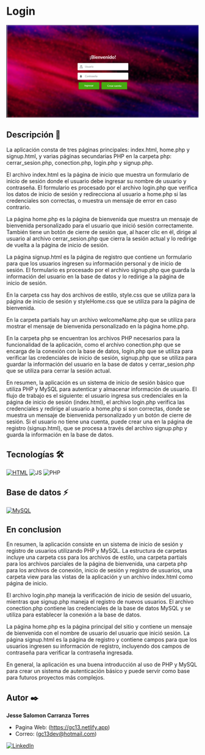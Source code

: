 # Login
![Imagen del proyecto](https://raw.githubusercontent.com/jesse5313/Login/main/prev.png)

## Descripción 📑
La aplicación consta de tres páginas principales: index.html, home.php y signup.html, y varias páginas secundarias PHP en la carpeta php: cerrar_sesion.php, conection.php, login.php y signup.php.

El archivo index.html es la página de inicio que muestra un formulario de inicio de sesión donde el usuario debe ingresar su nombre de usuario y contraseña. El formulario es procesado por el archivo login.php que verifica los datos de inicio de sesión y redirecciona al usuario a home.php si las credenciales son correctas, o muestra un mensaje de error en caso contrario.

La página home.php es la página de bienvenida que muestra un mensaje de bienvenida personalizado para el usuario que inició sesión correctamente. También tiene un botón de cierre de sesión que, al hacer clic en él, dirige al usuario al archivo cerrar_sesion.php que cierra la sesión actual y lo redirige de vuelta a la página de inicio de sesión.

La página signup.html es la página de registro que contiene un formulario para que los usuarios ingresen su información personal y de inicio de sesión. El formulario es procesado por el archivo signup.php que guarda la información del usuario en la base de datos y lo redirige a la página de inicio de sesión.

En la carpeta css hay dos archivos de estilo, style.css que se utiliza para la página de inicio de sesión y styleHome.css que se utiliza para la página de bienvenida.

En la carpeta partials hay un archivo welcomeName.php que se utiliza para mostrar el mensaje de bienvenida personalizado en la página home.php.

En la carpeta php se encuentran los archivos PHP necesarios para la funcionalidad de la aplicación, como el archivo conection.php que se encarga de la conexión con la base de datos, login.php que se utiliza para verificar las credenciales de inicio de sesión, signup.php que se utiliza para guardar la información del usuario en la base de datos y cerrar_sesion.php que se utiliza para cerrar la sesión actual.

En resumen, la aplicación es un sistema de inicio de sesión básico que utiliza PHP y MySQL para autenticar y almacenar información de usuario. El flujo de trabajo es el siguiente: el usuario ingresa sus credenciales en la página de inicio de sesión (index.html), el archivo login.php verifica las credenciales y redirige al usuario a home.php si son correctas, donde se muestra un mensaje de bienvenida personalizado y un botón de cierre de sesión. Si el usuario no tiene una cuenta, puede crear una en la página de registro (signup.html), que se procesa a través del archivo signup.php y guarda la información en la base de datos.

## Tecnologías 🛠
[![HTML](https://img.shields.io/badge/HTML5-E34F26?style=for-the-badge&logo=html5&logoColor=white)](https://es.wikipedia.org/wiki/HTML5)
![JS](https://img.shields.io/badge/JavaScript-F7DF1E?style=for-the-badge&logo=javascript&logoColor=black)
![PHP](https://img.shields.io/badge/PHP-777BB4?style=for-the-badge&logo=php&logoColor=white)

## Base de datos ⚡
[![MySQL](https://img.shields.io/badge/MySQL-005C84?style=for-the-badge&logo=mysql&logoColor=white)](https://en.wikipedia.org/wiki/MySQL)

## En conclusion
En resumen, la aplicación consiste en un sistema de inicio de sesión y registro de usuarios utilizando PHP y MySQL. La estructura de carpetas incluye una carpeta css para los archivos de estilo, una carpeta partials para los archivos parciales de la página de bienvenida, una carpeta php para los archivos de conexión, inicio de sesión y registro de usuarios, una carpeta view para las vistas de la aplicación y un archivo index.html como página de inicio.

El archivo login.php maneja la verificación de inicio de sesión del usuario, mientras que signup.php maneja el registro de nuevos usuarios. El archivo conection.php contiene las credenciales de la base de datos MySQL y se utiliza para establecer la conexión a la base de datos.

La página home.php es la página principal del sitio y contiene un mensaje de bienvenida con el nombre de usuario del usuario que inició sesión. La página signup.html es la página de registro y contiene campos para que los usuarios ingresen su información de registro, incluyendo dos campos de contraseña para verificar la contraseña ingresada.

En general, la aplicación es una buena introducción al uso de PHP y MySQL para crear un sistema de autenticación básico y puede servir como base para futuros proyectos más complejos.

## Autor ✒️
**Jesse Salomon Carranza Torres**         

* Pagina Web: (https://gc13.netlify.app)
* Correo: (gc13dev@hotmail.com)

 [![LinkedIn](https://img.shields.io/badge/LinkedIn-0077B5?style=for-the-badge&logo=linkedin&logoColor=white)](https://www.linkedin.com/in/jesse-salomon-carranza-torres-343117225/)
